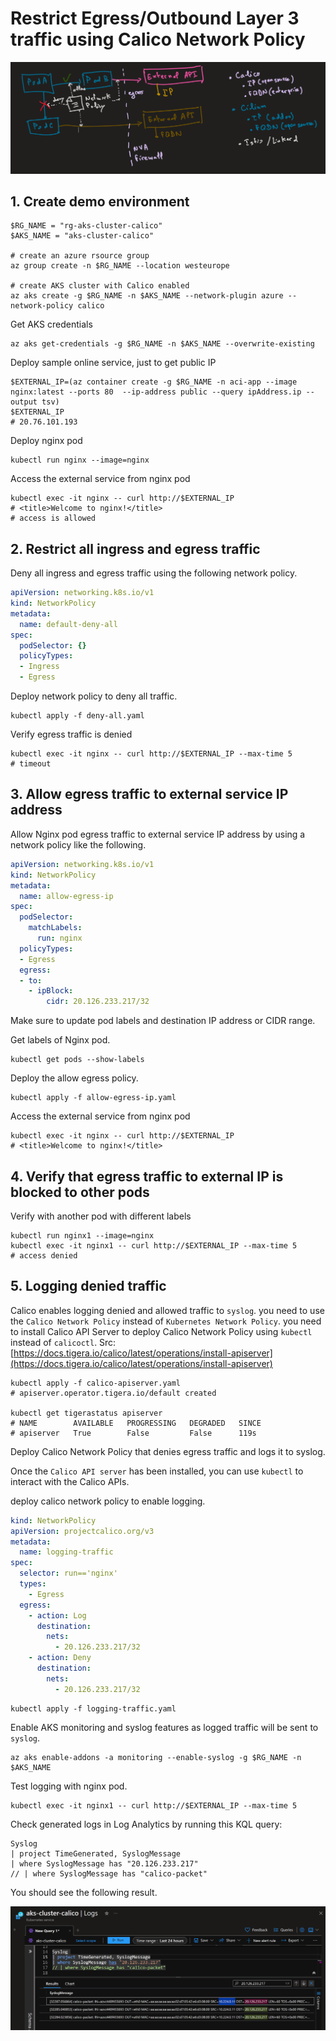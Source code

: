 # Restrict Egress/Outbound Layer 3 traffic using Calico Network Policy

![](images/architecture.png)

## 1. Create demo environment

```shell
$RG_NAME = "rg-aks-cluster-calico"
$AKS_NAME = "aks-cluster-calico"

# create an azure rsource group
az group create -n $RG_NAME --location westeurope

# create AKS cluster with Calico enabled
az aks create -g $RG_NAME -n $AKS_NAME --network-plugin azure --network-policy calico
```

Get AKS credentials

```shell
az aks get-credentials -g $RG_NAME -n $AKS_NAME --overwrite-existing
```

Deploy sample online service, just to get public IP

```shell
$EXTERNAL_IP=(az container create -g $RG_NAME -n aci-app --image nginx:latest --ports 80  --ip-address public --query ipAddress.ip --output tsv)
$EXTERNAL_IP
# 20.76.101.193
```

Deploy nginx pod

```shell
kubectl run nginx --image=nginx
```

Access the external service from nginx pod

```shell
kubectl exec -it nginx -- curl http://$EXTERNAL_IP
# <title>Welcome to nginx!</title>
# access is allowed
```

## 2. Restrict all ingress and egress traffic

Deny all ingress and egress traffic using the following network policy.

```yaml
apiVersion: networking.k8s.io/v1
kind: NetworkPolicy
metadata:
  name: default-deny-all
spec:
  podSelector: {}
  policyTypes:
  - Ingress
  - Egress
```

Deploy network policy to deny all traffic.

```shell
kubectl apply -f deny-all.yaml
```

Verify egress traffic is denied

```shell
kubectl exec -it nginx -- curl http://$EXTERNAL_IP --max-time 5
# timeout
```

## 3. Allow egress traffic to external service IP address

Allow Nginx pod egress traffic to external service IP address by using a network policy like the following.

```yaml
apiVersion: networking.k8s.io/v1
kind: NetworkPolicy
metadata:
  name: allow-egress-ip
spec:
  podSelector:
    matchLabels:
      run: nginx
  policyTypes:
  - Egress
  egress:
  - to:
    - ipBlock:
        cidr: 20.126.233.217/32
```

Make sure to update pod labels and destination IP address or CIDR range.

Get labels of Nginx pod.

```shell
kubectl get pods --show-labels
```

Deploy the allow egress policy.

```shell
kubectl apply -f allow-egress-ip.yaml
```

Access the external service from nginx pod

```shell
kubectl exec -it nginx -- curl http://$EXTERNAL_IP
# <title>Welcome to nginx!</title>
```

## 4. Verify that egress traffic to external IP is blocked to other pods

Verify with another pod with different labels

```shell
kubectl run nginx1 --image=nginx
kubectl exec -it nginx1 -- curl http://$EXTERNAL_IP --max-time 5
# access denied
```

## 5. Logging denied traffic

Calico enables logging denied and allowed traffic to `syslog`.
you need to use the `Calico Network Policy` instead of `Kubernetes Network Policy`.
you need to install Calico API Server to deploy Calico Network Policy using `kubectl` instead of `calicoctl`.
Src: [https://docs.tigera.io/calico/latest/operations/install-apiserver](https://docs.tigera.io/calico/latest/operations/install-apiserver)

```shell
kubectl apply -f calico-apiserver.yaml
# apiserver.operator.tigera.io/default created

kubectl get tigerastatus apiserver
# NAME        AVAILABLE   PROGRESSING   DEGRADED   SINCE
# apiserver   True        False         False      119s
```

Deploy Calico Network Policy that denies egress traffic and logs it to syslog.

Once the `Calico API server` has been installed, you can use `kubectl` to interact with the Calico APIs.

deploy calico network policy to enable logging.

```yaml
kind: NetworkPolicy
apiVersion: projectcalico.org/v3
metadata:
  name: logging-traffic
spec:
  selector: run=='nginx'
  types:
    - Egress
  egress:
    - action: Log
      destination:
        nets:
          - 20.126.233.217/32
    - action: Deny
      destination:
        nets:
          - 20.126.233.217/32
```

```shell
kubectl apply -f logging-traffic.yaml
```

Enable AKS monitoring and syslog features as logged traffic will be sent to `syslog`.

```shell
az aks enable-addons -a monitoring --enable-syslog -g $RG_NAME -n $AKS_NAME
```

Test logging with nginx pod.

```shell
kubectl exec -it nginx1 -- curl http://$EXTERNAL_IP --max-time 5
```

Check generated logs in Log Analytics by running this KQL query:

```kql
Syslog 
| project TimeGenerated, SyslogMessage
| where SyslogMessage has "20.126.233.217"
// | where SyslogMessage has "calico-packet"
```

You should see the following result.

![](images/logs.png)